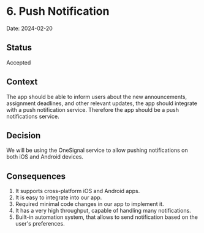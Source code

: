# 6. Push Notification

Date: 2024-02-20

## Status

Accepted

## Context

The app should be able to inform users about the new announcements, assignment deadlines, and other relevant updates, the app should integrate with a push notification service. Therefore the app should be a push notifications service.

## Decision

We will be using the OneSignal service to allow pushing notifications on both iOS and Android devices.

## Consequences

1.  It supports cross-platform iOS and Android apps.
2.  It is easy to integrate into our app.
3.  Required minimal code changes in our app to implement it.
4.  It has a very high throughput, capable of handling many notifications.
5.  Built-in automation system, that allows to send notification based on the user's preferences.
